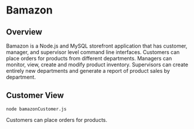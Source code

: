 # Bamazon

## Overview

Bamazon is a Node.js and MySQL storefront application that has customer, manager, and supervisor level command line interfaces. Customers can place orders for products from different departments. Managers can monitor, view, create and modify product inventory. Supervisors can create entirely new departments and generate a report of product sales by department.

## Customer View

`node bamazonCustomer.js`

Customers can place orders for products. 




